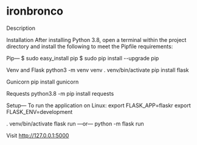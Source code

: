 # ironbronco

Description

Installation
After installing Python 3.8, open a terminal within the project directory and install the following to meet the Pipfile requirements:

Pip—
$ sudo easy_install pip
$ sudo pip install --upgrade pip

Venv and Flask
python3 -m venv venv
. venv/bin/activate
pip install flask

Gunicorn
pip install gunicorn

Requests
python3.8 -m pip install requests

Setup—
To run the application on Linux:
export FLASK_APP=flaskr
export FLASK_ENV=development

. venv/bin/activate
flask run —or— python -m flask run

Visit http://127.0.0.1:5000
